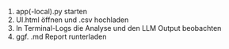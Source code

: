 1. app(-local).py starten
2. UI.html öffnen und .csv hochladen
3. In Terminal-Logs die Analyse und den LLM Output beobachten
4. ggf. .md Report runterladen